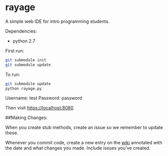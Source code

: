 rayage
======

A simple web IDE for intro programming students.

Dependencies:
* python 2.7

First run:
```bash
git submodule init
git submodule update
```

To run:
```bash
git submodule update
python rayage.py
```

Username: test
Password: password


Then visit [https://localhost:8080](https://localhost:8080)

##Making Changes:

When you create stub methods, create an issue so we remember to update these.

Whenever you commit code, create a new entry on the [wiki](https://github.com/MorganBorman/rayage/wiki/Current-Status)
annotated with the date and what changes you made. Include issues you've created.